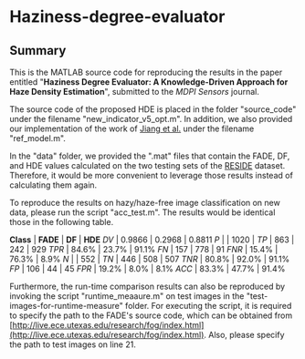 # Haziness-degree-evaluator

## Summary
This is the MATLAB source code for reproducing the results in the paper entitled "**Haziness Degree Evaluator: A Knowledge-Driven Approach for Haze Density Estimation**", submitted to the *MDPI Sensors* journal.

The source code of the proposed HDE is placed in the folder "source_code" under the filename "new_indicator_v5_opt.m". In addition, we also provided our implementation of the work of [Jiang et al.](https://ieeexplore.ieee.org/document/7918592) under the filename "ref_model.m".

In the "data" folder, we provided the ".mat" files that contain the FADE, DF, and HDE values calculated on the two testing sets of the [RESIDE](https://sites.google.com/view/reside-dehaze-datasets/reside-standard?authuser=0) dataset. Therefore, it would be more convenient to leverage those results instead of calculating them again.

To reproduce the results on hazy/haze-free image classification on new data, please run the script "acc_test.m". The results would be identical those in the following table.

**Class** | **FADE** | **DF** | **HDE**
*DV* | 0.9866 | 0.2968 | 0.8811
*P* | | 1020 |
*TP* | 863 | 242 | 929
*TPR* | 84.6% | 23.7% | 91.1%
*FN* | 157 | 778 | 91
*FNR* | 15.4% | 76.3% | 8.9%
*N* | | 552 |
*TN* | 446 | 508 | 507
*TNR* | 80.8% | 92.0% | 91.1%
*FP* | 106 | 44 | 45
*FPR* | 19.2% | 8.0% | 8.1%
*ACC* | 83.3% | 47.7% | 91.4%

Furthermore, the run-time comparison results can also be reproduced by invoking the script "runtime_meaaure.m" on test images in the "test-images-for-runtime-measure" folder. For executing the script, it is required to specify the path to the FADE's source code, which can be obtained from [http://live.ece.utexas.edu/research/fog/index.html](http://live.ece.utexas.edu/research/fog/index.html). Also, please specify the path to test images on line 21.
